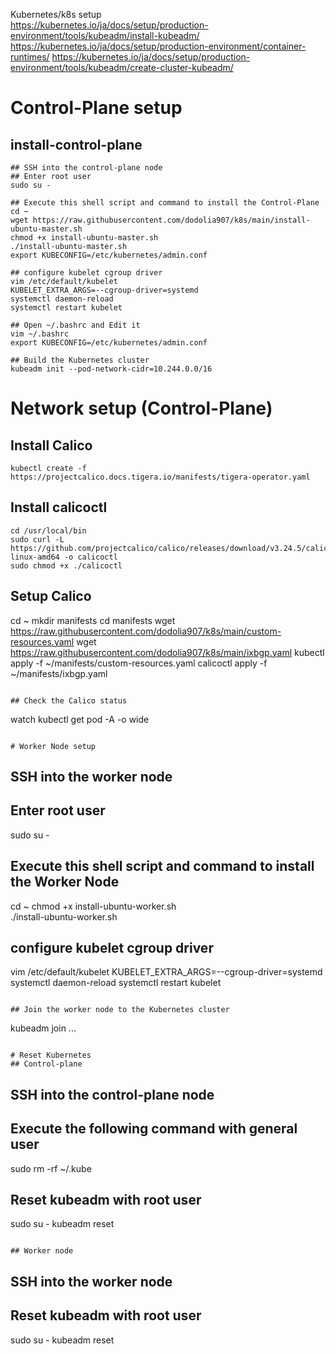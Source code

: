 Kubernetes/k8s setup  
https://kubernetes.io/ja/docs/setup/production-environment/tools/kubeadm/install-kubeadm/
https://kubernetes.io/ja/docs/setup/production-environment/container-runtimes/
https://kubernetes.io/ja/docs/setup/production-environment/tools/kubeadm/create-cluster-kubeadm/
# Control-Plane setup  
## install-control-plane  
```
## SSH into the control-plane node  
## Enter root user  
sudo su -

## Execute this shell script and command to install the Control-Plane
cd ~
wget https://raw.githubusercontent.com/dodolia907/k8s/main/install-ubuntu-master.sh
chmod +x install-ubuntu-master.sh  
./install-ubuntu-master.sh  
export KUBECONFIG=/etc/kubernetes/admin.conf  

## configure kubelet cgroup driver
vim /etc/default/kubelet
KUBELET_EXTRA_ARGS=--cgroup-driver=systemd
systemctl daemon-reload
systemctl restart kubelet

## Open ~/.bashrc and Edit it
vim ~/.bashrc  
export KUBECONFIG=/etc/kubernetes/admin.conf

## Build the Kubernetes cluster
kubeadm init --pod-network-cidr=10.244.0.0/16
```

# Network setup (Control-Plane)  

## Install Calico
```  
kubectl create -f https://projectcalico.docs.tigera.io/manifests/tigera-operator.yaml
```
## Install calicoctl
```
cd /usr/local/bin
sudo curl -L https://github.com/projectcalico/calico/releases/download/v3.24.5/calicoctl-linux-amd64 -o calicoctl
sudo chmod +x ./calicoctl
```

## Setup Calico
cd ~
mkdir manifests
cd manifests
wget https://raw.githubusercontent.com/dodolia907/k8s/main/custom-resources.yaml
wget https://raw.githubusercontent.com/dodolia907/k8s/main/ixbgp.yaml
kubectl apply -f ~/manifests/custom-resources.yaml
calicoctl apply -f ~/manifests/ixbgp.yaml
```

## Check the Calico status
```
watch kubectl get pod -A -o wide
```

# Worker Node setup
```
## SSH into the worker node
## Enter root user
sudo su -

## Execute this shell script and command to install the Worker Node
cd ~
chmod +x install-ubuntu-worker.sh    
./install-ubuntu-worker.sh  

## configure kubelet cgroup driver
vim /etc/default/kubelet
KUBELET_EXTRA_ARGS=--cgroup-driver=systemd
systemctl daemon-reload
systemctl restart kubelet
```

## Join the worker node to the Kubernetes cluster
```
kubeadm join ...
```

# Reset Kubernetes
## Control-plane
```
## SSH into the control-plane node
## Execute the following command with general user
sudo rm -rf ~/.kube

## Reset kubeadm with root user
sudo su -
kubeadm reset
```

## Worker node
```
## SSH into the worker node
## Reset kubeadm with root user
sudo su -
kubeadm reset
```
